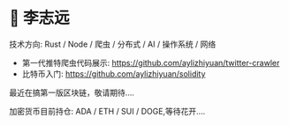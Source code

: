 # :construction_worker: 李志远

技术方向: Rust / Node / 爬虫 / 分布式 / AI / 操作系统 / 网络 

- 第一代推特爬虫代码展示: https://github.com/aylizhiyuan/twitter-crawler 
- 比特币入门: https://github.com/aylizhiyuan/solidity 

最近在搞第一版区块链，敬请期待....

加密货币目前持仓: ADA / ETH / SUI / DOGE,等待花开....


